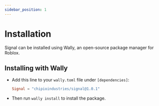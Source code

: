 ```yaml
---
sidebar_position: 1
---
```


# Installation

Signal can be installed using Wally, an open-source package manager for Roblox.

## Installing with Wally

* Add this line to your `wally.toml` file under `[dependencies]`:

	```toml
	Signal = "chipioindustries/signal@1.0.1"
	```

* Then run `wally install` to install the package.
